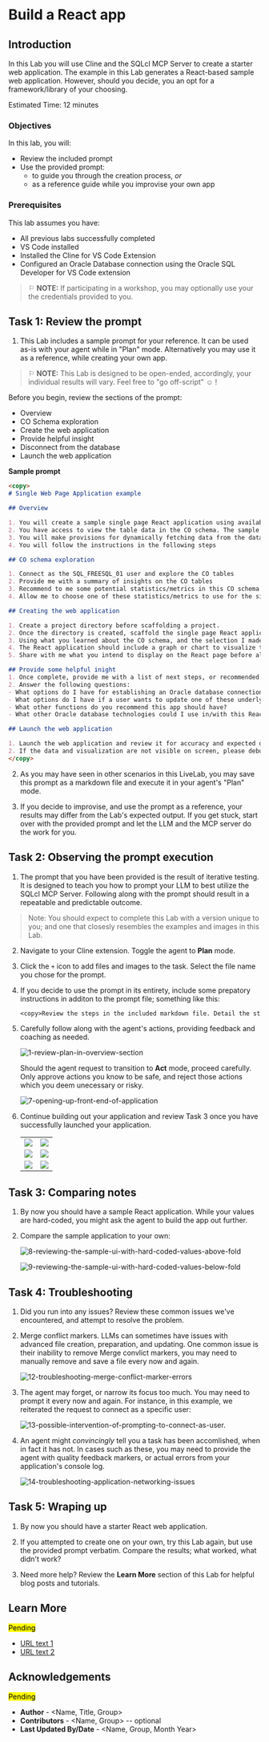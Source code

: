 # Build a React app

## Introduction

In this Lab you will use Cline and the SQLcl MCP Server to create a starter web application. The example in this Lab generates a React-based sample web application. However, should you decide, you an opt for a framework/library of your choosing.

Estimated Time: 12 minutes

### Objectives

In this lab, you will:
* Review the included prompt
* Use the provided prompt:
  * to guide you through the creation process, *or*
  * as a reference guide while you improvise your own app

### Prerequisites 

This lab assumes you have:
* All previous labs successfully completed
* VS Code installed
* Installed the Cline for VS Code Extension
* Configured an Oracle Database connection using the Oracle SQL Developer for VS Code extension

<p></p>

> &#9872; **NOTE:** If participating in a workshop, you may optionally use your the credentials provided to you.

## Task 1: Review the prompt

1. This Lab includes a sample prompt for your reference. It can be used as-is with your agent while in "Plan" mode. Alternatively you may use it as a reference, while creating your own app. 

> &#9872; **NOTE:** This Lab is designed to be open-ended, accordingly, your individual results will vary. Feel free to "go off-script" &#9786; !

Before you begin, review the sections of the prompt: 

   - Overview
   - CO Schema exploration
   - Create the web application
   - Provide helpful insight
   - Disconnect from the database
   - Launch the web application

   **Sample prompt**

   ```markdown
   <copy>
   # Single Web Page Application example

   ## Overview

   1. You will create a sample single page React application using available information in the SQL_FREESQL_01 schema.
   2. You have access to view the table data in the CO schema. The sample application will use data from these CO tables. 
   3. You will make provisions for dynamically fetching data from the database, but the version 1 of this application will use hard-coded values from the CO table data.
   4. You will follow the instructions in the following steps

   ## CO schema exploration

   1. Connect as the SQL_FREESQL_01 user and explore the CO tables
   2. Provide me with a summary of insights on the CO tables
   3. Recommend to me some potential statistics/metrics in this CO schema that would be interesting for the single page web application. 
   4. Allow me to choose one of these statistics/metrics to use for the single page web application.

   ## Creating the web application

   1. Create a project directory before scaffolding a project.
   2. Once the directory is created, scaffold the single page React application. 
   3. Using what you learned about the CO schema, and the selection I made in the CO schema exploration section, reconnect as the SQL_FREESQL_01 user and query the values you need to populate the React application.
   4. The React application should include a graph or chart to visualize the data. And there should be a table underneath, or next to the visualization that shows the values. 
   5. Share with me what you intend to display on the React page before altering the app source files.

   ## Provide some helpful inight 
   1. Once complete, provide me with a list of next steps, or recommended actions for making this more dynamic.
   2. Answer the following questions: 
   - What options do I have for establishing an Oracle database connection so my app can update in real time? 
   - What options do I have if a user wants to update one of these underlying tables? 
   - What other functions do you recommend this app should have? 
   - What other Oracle database technologies could I use in/with this React application? 

   ## Launch the web application

   1. Launch the web application and review it for accuracy and expected outcome
   2. If the data and visualization are not visible on screen, please debug as needed.
   </copy>
   ```

2. As you may have seen in other scenarios in this LiveLab, you may save this prompt as a markdown file and execute it in your agent's "Plan" mode. 

3. If you decide to improvise, and use the prompt as a reference, your results may differ from the Lab's expected output. If you get stuck, start over with the provided prompt and let the LLM and the MCP server do the work for you.

## Task 2: Observing the prompt execution

1. The prompt that you have been provided is the result of iterative testing. It is designed to teach you how to prompt your LLM to best utilize the SQLcl MCP Server. Following along with the prompt should result in a repeatable and predictable outcome. 

> Note: You should expect to complete this Lab with a version unique to you; and one that closesly resembles the examples and images in this Lab.

2. Navigate to your Cline extension. Toggle the agent to **Plan** mode. 

3. Click the `+` icon to add files and images to the task. Select the file name you chose for the prompt. 

4. If you decide to use the prompt in its entirety, include some prepatory instructions in additon to the prompt file; something like this:

    ```txt
    <copy>Review the steps in the included markdown file. Detail the steps you intend to take to achieve the desired outcome. And await for my approval before proceeding.</copy>
    ```

5. Carefully follow along with the agent's actions, providing feedback and coaching as needed. 

    ![1-review-plan-in-overview-section](./images/lab-4/1-review-plan-in-overview-section.png " ")

   Should the agent request to transition to **Act** mode, proceed carefully. Only approve actions you know to be safe, and reject those actions which you deem unecessary or risky.

      ![7-opening-up-front-end-of-application](./images/lab-4/7-opening-up-front-end-of-application.png " ")

6. Continue building out your application and review Task 3 once you have successfully launched your application.

    | | | 
    | -- | -- | 
    | ![](./images/lab-4/2-agent-summary-plan-for-overview.png " ") | ![](./images/lab-4/3-agent-response-for-exploring-co-schema.png " ")|
    | ![](./images/lab-4/4-example-of-agent-exploring-co-schema.png " ") | ![](./images/lab-4/5-approve-make-directory-for-react-app.png " ")|
    |![](./images/lab-4/6-approve-to-create-app-jsx-file.png " ")|![](./images/lab-4/6-approve-to-create-app-jsx-file.png " ")|

## Task 3: Comparing notes

1. By now you should have a sample React application. While your values are hard-coded, you might ask the agent to build the app out further.

2. Compare the sample application to your own:

   ![8-reviewing-the-sample-ui-with-hard-coded-values-above-fold](./images/lab-4/8-reviewing-the-sample-ui-with-hard-coded-values-above-fold.png " ")

   ![9-reviewing-the-sample-ui-with-hard-coded-values-below-fold](./images/lab-4/9-reviewing-the-sample-ui-with-hard-coded-values-below-fold.png " ")

## Task 4: Troubleshooting

1. Did you run into any issues? Review these common issues we've encountered, and attempt to resolve the problem.

2. Merge conflict markers. LLMs can sometimes have issues with advanced file creation, preparation, and updating. One common issue is their inability to remove Merge convlict markers, you may need to manually remove and save a file every now and again. 

   ![12-troubleshooting-merge-conflict-marker-errors](./images/lab-4/12-troubleshooting-merge-conflict-marker-errors.png " ")

3. The agent may forget, or narrow its focus too much. You may need to prompt it every now and again. For instance, in this example, we reiterated the request to connect as a specific user: 

   ![13-possible-intervention-of-prompting-to-connect-as-user.](./images/lab-4/13-possible-intervention-of-prompting-to-connect-as-user.png " ")

4. An agent might *convincingly* tell you a task has been accomlished, when in fact it has not. In cases such as these, you may need to provide the agent with quality feedback markers, or actual errors from your application's console log. 

   ![14-troubleshooting-application-networking-issues](./images/lab-4/14-troubleshooting-application-networking-issues.png " ")

## Task 5: Wraping up

1. By now you should have a starter React web application. 

2. If you attempted to create one on your own, try this Lab again, but use the provided prompt verbatim. Compare the results; what worked, what didn't work? 

3. Need more help? Review the **Learn More** section of this Lab for helpful blog posts and tutorials. 

## Learn More

<mark>Pending</mark>

* [URL text 1](http://docs.oracle.com)
* [URL text 2](http://docs.oracle.com)

## Acknowledgements

<mark>Pending</mark>

* **Author** - <Name, Title, Group>
* **Contributors** -  <Name, Group> -- optional
* **Last Updated By/Date** - <Name, Group, Month Year>

